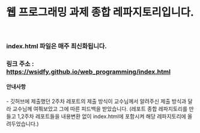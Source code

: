 # 웹 프로그래밍 과제 종합 레파지토리입니다.
<br>

<p>
  
### index.html 파일은 매주 최신화됩니다.<br>
### 링크 주소 : https://wsidfy.github.io/web_programming/index.html<br>
</p>

#### 안내사항
<p>
- 깃허브에 제출했던 2주차 레포트의 제출 방식이 교수님께서 알려주신 제출 방식과 달라 교수님께 여쭤보았고 그에 따른 피드백을 받았습니다.
  (레포트 종합 레파지토리를 만들고 1,2주차 레포트들을 내용변환 없이 index.html에 포함시켜 해당 레파지토리에 올려두었습니다.)
</p>
